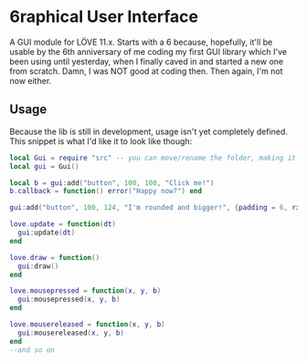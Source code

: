 # 6raphical User Interface
A GUI module for LÖVE 11.x. Starts with a 6 because, hopefully, it'll be usable by the 6th anniversary of me coding my first GUI library which I've been using until yesterday, when I finally caved in and started a new one from scratch. Damn, I was NOT good at coding then. Then again, I'm not now either.

## Usage
Because the lib is still in development, usage isn't yet completely defined. This snippet is what I'd like it to look like though:
```lua
local Gui = require "src" -- you can move/rename the folder, making it require "lib.gui" for example
local gui = Gui()

local b = gui:add("button", 100, 100, "Click me!")
b.callback = function() error("Happy now?") end

gui:add("button", 100, 124, "I'm rounded and bigger!", {padding = 6, rx = 4, ry = 4}).callback = function() error("Why'd you click me you doomed us all") end

love.update = function(dt)
  gui:update(dt)
end

love.draw = function()
  gui:draw()
end

love.mousepressed = function(x, y, b)
  gui:mousepressed(x, y, b)
end

love.mousereleased = function(x, y, b)
  gui:mousereleased(x, y, b)
end
--and so on
```
